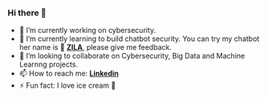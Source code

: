 ### Hi there 👋

<!--
**priscilita/priscilita** is a ✨ _special_ ✨ repository because its `README.md` (this file) appears on your GitHub profile.

Here are some ideas to get you started:


-->

- 🔐 I’m currently working on cybersecurity.
- 🌱 I’m currently learning to build chatbot security. You can try my chatbot her name is 🤖 **[ZILA](https://t.me/cyberzilabot)**, please give me feedback.
- 👯 I’m looking to collaborate on Cybersecurity, Big Data and Machine Learnng projects.
- 📫 How to reach me: **[Linkedin](https://www.linkedin.com/in/priscila-maldonado/)**
- ⚡ Fun fact: I love ice cream 🍨
